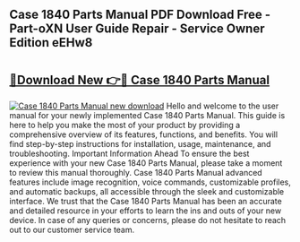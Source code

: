 ## Case 1840 Parts Manual PDF Download Free - Part-oXN User Guide Repair - Service Owner Edition eEHw8

# <h2><a href="http://bc418.oget.top/?id=Case+1840+Parts+Manual">🔗Download New 👉🔴 Case 1840 Parts Manual</a></h2>

[![Case 1840 Parts Manual new download](https://i.imgur.com/5g1atiW.png)](http://bc418.oget.top/?id=Case+1840+Parts+Manual)
Hello and welcome to the user manual for your newly implemented Case 1840 Parts Manual. This guide is here to help you make the most of your product by providing a comprehensive overview of its features, functions, and benefits. You will find step-by-step instructions for installation, usage, maintenance, and troubleshooting. Important Information Ahead To ensure the best experience with your new Case 1840 Parts Manual, please take a moment to review this manual thoroughly. Case 1840 Parts Manual advanced features include image recognition, voice commands, customizable profiles, and automatic backups, all accessible through the sleek and customizable interface. We trust that the Case 1840 Parts Manual has been an accurate and detailed resource in your efforts to learn the ins and outs of your new device. In case of any queries or concerns, please do not hesitate to reach out to our customer service team.
